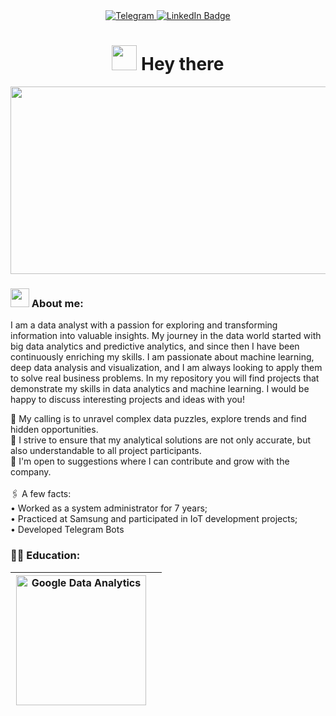 <div id="badges" align="center">
<a href="https://t.me/sevamus">
<img src="https://img.shields.io/badge/Telegram-blue?logo=telegram&logoColor=white&style=for-the-badge" alt="Telegram"/>
<a href="https://www.linkedin.com/in/vsevolod-m-1498a0283/">
<img src="https://img.shields.io/badge/LinkedIn-blue?style=for-the-badge&logo=linkedin&logoColor=white" alt="LinkedIn Badge"></a>
  
</div>

<h1  align="center"><img src="https://media.giphy.com/media/hvRJCLFzcasrR4ia7z/giphy.gif" width="40"> Hey there</h1>

<p align="center"><img src="https://media.giphy.com/media/dWesBcTLavkZuG35MI/giphy.gif" width="600" height="300"  /></p>

### <img src="https://media.giphy.com/media/WUlplcMpOCEmTGBtBW/giphy.gif" width="30"> About me:

I am a data analyst with a passion for exploring and transforming information into valuable insights. My journey in the data world started with big data analytics and predictive analytics, and since then I have been continuously enriching my skills. I am passionate about machine learning, deep data analysis and visualization, and I am always looking to apply them to solve real business problems. In my repository you will find projects that demonstrate my skills in data analytics and machine learning. I would be happy to discuss interesting projects and ideas with you!

🎯 My calling is to unravel complex data puzzles, explore trends and find hidden opportunities.<br>🔭 I strive to ensure that my analytical solutions are not only accurate, but also understandable to all project participants.<br>🤝 I'm open to suggestions where I can contribute and grow with the company.<br><br>
🖇️ A few facts:<br>
• Worked as a system administrator for 7 years;<br>
• Practiced at Samsung and participated in IoT development projects;<br>
• Developed Telegram Bots<br>

### 👨‍🎓 Education:
| <div style="width:210px">[<img src="https://github.com/VsevolodMus/VsevolodMus/assets/138299372/4fb165ae-9534-44b0-a407-956e606bf204" width="208px" alt="Google Data Analytics">](https://www.coursera.org/account/accomplishments/professional-cert/WM86PH3RZUFP)</div> | |
|--|--|

